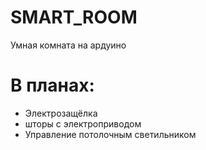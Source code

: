 # SMART_ROOM
Умная комната на ардуино
# В планах:
- Электрозащёлка
- шторы с электроприводом
- Управление потолочным светильником
